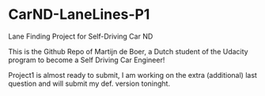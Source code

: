# CarND-LaneLines-P1
Lane Finding Project for Self-Driving Car ND

This is the Github Repo of Martijn de Boer, a Dutch student of the Udacity program to become a Self Driving Car Engineer!

Project1 is almost ready to submit, I am working on the extra (additional) last question and will submit my def. version toninght.
